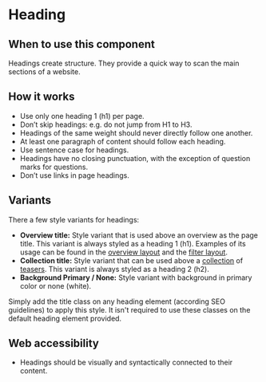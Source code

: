# Heading

## When to use this component

Headings create structure. They provide a quick way to scan the main sections of a website.

## How it works

* Use only one heading 1 (h1) per page.
* Don’t skip headings: e.g. do not jump from H1 to H3.
* Headings of the same weight should never directly follow one another.
* At least one paragraph of content should follow each heading.
* Use sentence case for headings.
* Headings have no closing punctuation, with the exception of question marks for
 questions.
* Don’t use links in page headings.

## Variants

There a few style variants for headings:

* **Overview title:** Style variant that is used above an overview as the page title. This variant is always styled as a heading 1 (h1). Examples of its usage can be found in the <a href="{{path './overview-layout'}}">overview layout</a> and the <a href="{{path './filter-layout'}}">filter layout</a>.
* **Collection title:** Style variant that can be used above a <a href="{{path './collection'}}">collection</a> of <a href="{{path './teaser'}}">teasers</a>. This variant is always styled as a heading 2 (h2).
* **Background Primary / None:** Style variant with background in primary color or none (white). 

Simply add the title class on any heading element (according SEO guidelines) to
apply this style. It isn't required to use these classes on the default heading
element provided.

## Web accessibility

* Headings should be visually and syntactically connected to their content.